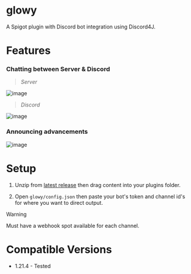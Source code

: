 # glowy
A Spigot plugin with Discord bot integration using Discord4J.

# Features
### Chatting between Server & Discord
> *Server*

![image](https://github.com/user-attachments/assets/e400faf1-5fa8-4810-835f-a88a901fad14)

> *Discord*

![image](https://github.com/user-attachments/assets/b0f61bf1-6e9d-4147-a20a-8743df85d701)

### Announcing advancements
![image](https://github.com/user-attachments/assets/faf19233-678a-4323-b2d2-106c2c0aeeea)

# Setup
1. Unzip from [latest release](https://github.com/devariss/glowy/releases/tag/0.1) then drag content into your plugins folder.

2. Open `glowy/config.json` then paste your bot's token and channel id's for where you want to direct output.
> [!WARNING]
> Must have a webhook spot available for each channel.

# Compatible Versions
- 1.21.4 - Tested
